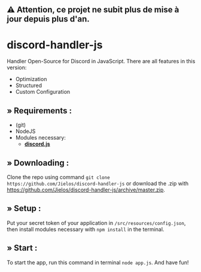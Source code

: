  ## ⚠️ Attention, ce projet ne subit plus de mise à jour depuis plus d'an.

# discord-handler-js
Handler Open-Source for Discord in JavaScript.
There are all features in this version:

 - Optimization
 - Structured
 - Custom Configuration

## » Requirements :

 - (git)
 - NodeJS
 - Modules necessary:
    - [**discord.js**](https://www.npmjs.com/package/discord.js)
 
## » Downloading : 

Clone the repo using command ` git clone https://github.com/Jielos/discord-handler-js ` or download the .zip with https://github.com/Jielos/discord-handler-js/archive/master.zip.

## » Setup :

Put your secret token of your application in ` /src/resources/config.json `, then install modules necessary with ` npm install ` in the terminal.

## » Start :

To start the app, run this command in terminal ` node app.js `.
And have fun!
